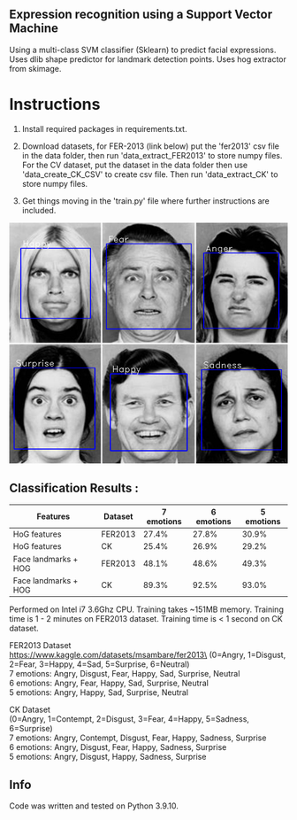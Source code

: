 ## Expression recognition using a Support Vector Machine
Using a multi-class SVM classifier (Sklearn) to predict facial expressions. Uses dlib shape predictor for landmark detection points. Uses hog extractor from skimage. 

# Instructions

1. Install required packages in requirements.txt.

2. Download datasets, for FER-2013 (link below) put the 'fer2013' csv file in the data folder, then run 'data_extract_FER2013' to store numpy files. For the CV dataset, put the dataset in the data folder then use 'data_create_CK_CSV' to create csv file. Then run 'data_extract_CK' to store numpy files.

3. Get things moving in the 'train.py' file where further instructions are included.

![Demo Picture](demo.png)

## Classification Results :

|       Features       |     Dataset      |  7 emotions   |   6 emotions   |   5 emotions   |
|----------------------|------------------|---------------|----------------|----------------|
| HoG features         |    FER2013       |     27.4%     |      27.8%     |      30.9%     |
| HoG features         |       CK         |     25.4%     |      26.9%     |      29.2%     |
| Face landmarks + HOG |    FER2013       |     48.1%     |      48.6%     |      49.3%     |
| Face landmarks + HOG |       CK         |     89.3%     |      92.5%     |      93.0%     |


Performed on Intel i7 3.6Ghz CPU. Training takes ~151MB memory.
Training time is 1 - 2 minutes on FER2013 dataset. Training time is < 1 second on CK dataset.

FER2013 Dataset\
https://www.kaggle.com/datasets/msambare/fer2013\
(0=Angry, 1=Disgust, 2=Fear, 3=Happy, 4=Sad, 5=Surprise, 6=Neutral)\
7 emotions: Angry, Disgust, Fear, Happy, Sad, Surprise, Neutral\
6 emotions: Angry, Fear, Happy, Sad, Surprise, Neutral\
5 emotions: Angry, Happy, Sad, Surprise, Neutral

CK Dataset\
(0=Angry, 1=Contempt, 2=Disgust, 3=Fear, 4=Happy, 5=Sadness, 6=Surprise)\
7 emotions: Angry, Contempt, Disgust, Fear, Happy, Sadness, Surprise\
6 emotions: Angry, Disgust, Fear, Happy, Sadness, Surprise\
5 emotions: Angry, Disgust, Happy, Sadness, Surprise

## Info
Code was written and tested on Python 3.9.10.
